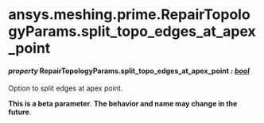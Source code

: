 # ansys.meshing.prime.RepairTopologyParams.split_topo_edges_at_apex_point



#### *property* RepairTopologyParams.split_topo_edges_at_apex_point *: [bool](https://docs.python.org/3.11/library/functions.html#bool)*

Option to split edges at apex point.

**This is a beta parameter**. **The behavior and name may change in the future**.

<!-- !! processed by numpydoc !! -->
